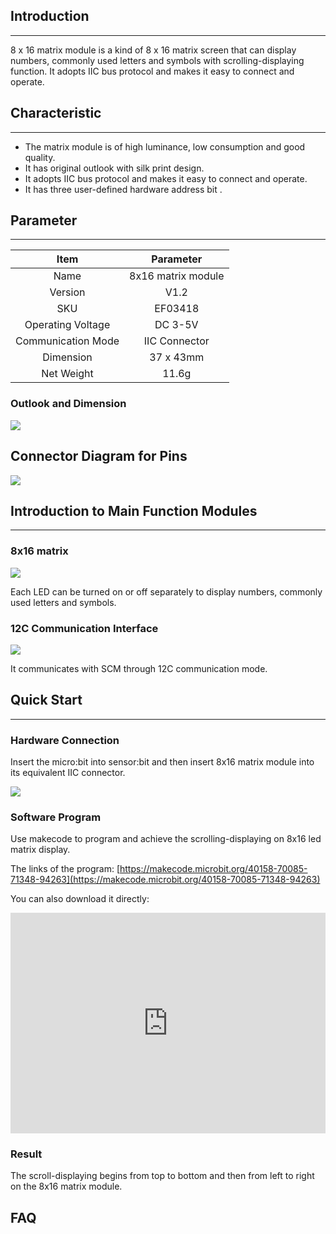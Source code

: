 ##  Introduction

------

8 x 16 matrix module is a kind of 8 x 16 matrix screen that can display numbers, commonly used letters and symbols with scrolling-displaying function. It adopts IIC bus protocol and makes it easy to connect and operate.

## Characteristic

------

- The matrix module is of high luminance, low consumption and good quality.
- It has original outlook with silk print design.
- It adopts IIC bus protocol and makes it easy to connect and operate.
- It has three user-defined hardware address bit .

## Parameter

------

| Item               | Parameter          |
| :----------------: | :----------------: |
| Name               | 8x16 matrix module |
| Version            | V1.2               |
| SKU                | EF03418            |
| Operating Voltage  | DC 3-5V            |
| Communication Mode | IIC Connector      |
| Dimension          | 37 x 43mm          |
| Net Weight         | 11.6g              |

### Outlook and Dimension

![](https://i.imgur.com/ECM5wGV.png)

## Connector Diagram for Pins

![](https://i.imgur.com/lFzmU1D.png)

## Introduction to Main Function Modules

------

###  8x16 matrix

![](https://i.imgur.com/VdJMQZM.png)

Each LED can be turned on or off separately to display numbers, commonly used letters and symbols.

### 12C Communication Interface 

![](https://i.imgur.com/g92phR3.png)

It communicates with SCM through 12C communication mode.

## Quick Start

------

### Hardware Connection

Insert the micro:bit into sensor:bit and then insert 8x16 matrix module into its equivalent IIC connector.

![](https://i.imgur.com/yWAKyvO.jpg)

### Software Program

Use makecode to program and achieve the scrolling-displaying on 8x16 led matrix display. 

The links of the program: [https://makecode.microbit.org/40158-70085-71348-94263](https://makecode.microbit.org/40158-70085-71348-94263)

You can also download it directly:

<div style="position:relative;height:0;padding-bottom:70%;overflow:hidden;"><iframe style="position:absolute;top:0;left:0;width:100%;height:100%;" src="https://makecode.microbit.org/#pub:40158-70085-71348-94263" frameborder="0" sandbox="allow-popups allow-forms allow-scripts allow-same-origin"></iframe></div>

### Result

The scroll-displaying begins from top to bottom and then from left to right on the 8x16 matrix module.

## FAQ


